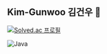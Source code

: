 ## Kim-Gunwoo 김건우 👋

<!--
**kgw2611/kgw2611** is a ✨ _special_ ✨ repository because its `README.md` (this file) appears on your GitHub profile.

Here are some ideas to get you started:

- 🔭 I’m currently working on ...
- 🌱 I’m currently learning ...
- 👯 I’m looking to collaborate on ...
- 🤔 I’m looking for help with ...
- 💬 Ask me about ...
- 📫 How to reach me: ...
- 😄 Pronouns: ...
- ⚡ Fun fact: ...
-->

[![Solved.ac
프로필](http://mazassumnida.wtf/api/v2/generate_badge?boj=kgw26111)](https://solved.ac/kgw26111)

![Java](https://img.shields.io/badge/Java-007396.svg?&style=for-the-badge&logo=Java&logoColor=white)
